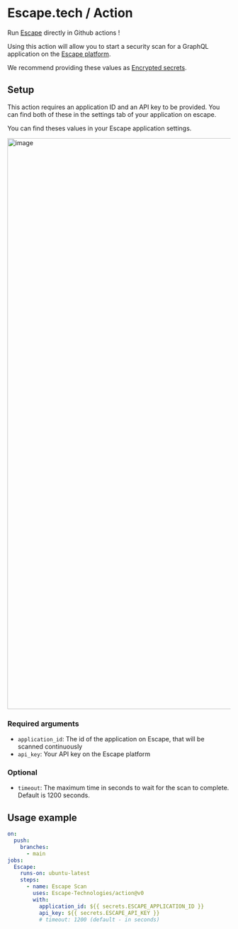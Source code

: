 # Escape.tech / Action

Run [Escape](https://escape.tech) directly in Github actions !

Using this action will allow you to start a security scan for a GraphQL application on the [Escape platform](https://app.escape.tech).

We recommend providing these values as [Encrypted secrets](https://docs.github.com/en/actions/security-guides/encrypted-secrets).

## Setup

This action requires an application ID and an API key to be provided. You can find both of these in the settings tab of your application on escape.

You can find theses values in your Escape application settings.

<img width="1290" alt="image" src="https://user-images.githubusercontent.com/29194680/190670679-9f0c4557-ec62-44df-8e63-2cdd29ddbb1b.png">

### Required arguments

- `application_id`: The id of the application on Escape, that will be scanned continuously
- `api_key`: Your API key on the Escape platform

### Optional

- `timeout`: The maximum time in seconds to wait for the scan to complete. Default is 1200 seconds.

## Usage example

```yaml
on:
  push:
    branches:
      - main
jobs:
  Escape:
    runs-on: ubuntu-latest
    steps:
      - name: Escape Scan
        uses: Escape-Technologies/action@v0
        with:
          application_id: ${{ secrets.ESCAPE_APPLICATION_ID }}
          api_key: ${{ secrets.ESCAPE_API_KEY }}
          # timeout: 1200 (default - in seconds)
```
